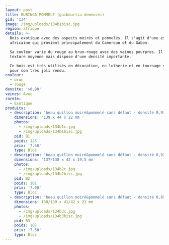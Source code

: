 ```yaml
---
layout: post
title: BUBINGA POMMELE (guibourtia demeusei)
gid: '134'
image: /img/uploads/134b1bisc.jpg
region: afrique
details: >-
  Bois exotique avec des aspects moirés et pommelés. Il s'agit d'une essence
  africaine qui provient principalement du Cameroun et du Gabon. 

  Sa couleur varie du rouge au brun-rouge avec des veines pourpres. Il a une
  texture moyenne mais dispose d'une densité importante. 

  Ce bois est très utilisés en décoration, en lutherie et en tournage sur bois
  pour son très joli rendu.
couleur:
  - brun
  - rouge
densite: '>0,90'
veines: Avec
rarete:
  - Exotique
produits:
  - description: 'beau quillon moiré&pommelé sans défaut - densité 0,93'
    dimensions: '139 x 44 x 22 mm '
    photos:
      - /img/uploads/134b1c.jpg
      - /img/uploads/134b1bisc.jpg
    pid: B1
    poids: 125
    prix: '7.50'
    type: Bloc
  - description: 'beau quillon moiré&pommelé sans défaut - densité 0,92'
    dimensions: '137/138 x 42 x 19,5 mm'
    photos:
      - /img/uploads/134b2c.jpg
      - /img/uploads/134b2bisc.jpg
    pid: B2
    poids: 101
    prix: '7.00'
    type: Bloc
  - description: 'beau quillon moiré&pommelé sans défaut - densité 0,89'
    dimensions: 138/139 x 41/42 x 21 mm
    photos:
      - /img/uploads/134b3c.jpg
      - /img/uploads/134b3bisc.jpg
    pid: B3
    poids: 107
    prix: '7.50'
    type: Bloc
---
```



